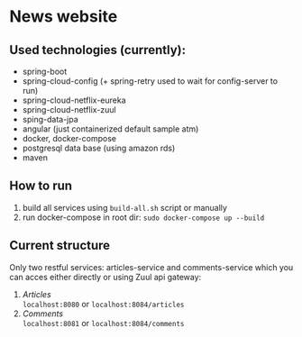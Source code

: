 # News website
## Used technologies (currently):
* spring-boot
* spring-cloud-config (+ spring-retry used to wait for config-server to run)
* spring-cloud-netflix-eureka
* spring-cloud-netflix-zuul
* sping-data-jpa
* angular (just containerized default sample atm)
* docker, docker-compose
* postgresql data base (using amazon rds)
* maven

## How to run
1. build all services using `build-all.sh` script or manually
2. run docker-compose in root dir:
`sudo docker-compose up --build`

## Current structure
Only two restful services: articles-service and comments-service which you can acces either directly or using Zuul api gateway:
1. *Articles*  
`localhost:8080` or `localhost:8084/articles`
2. *Comments*  
`localhost:8081` or `localhost:8084/comments`
